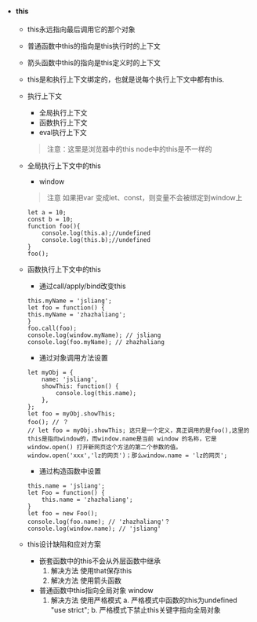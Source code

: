 - #### this
    - this永远指向最后调用它的那个对象
    - 普通函数中this的指向是this执行时的上下文
    - 箭头函数中this的指向是this定义时的上下文
    - this是和执行上下文绑定的，也就是说每个执行上下文中都有this.
    - 执行上下文
        - 全局执行上下文
        - 函数执行上下文
        - eval执行上下文
        > 注意：这里是浏览器中的this node中的this是不一样的
        
    - 全局执行上下文中的this
        - window
        > 注意 如果把var 变成let、const，则变量不会被绑定到window上
        ```
        let a = 10;
        const b = 10;
        function foo(){
            console.log(this.a);//undefined
            console.log(this.b);//undefined
        }
        foo();
        ```
    - 函数执行上下文中的this
        - 通过call/apply/bind改变this
        ```
        this.myName = 'jsliang';
        let foo = function() {
        this.myName = 'zhazhaliang';
        }
        foo.call(foo);
        console.log(window.myName); // jsliang
        console.log(foo.myName); // zhazhaliang
        ```
        - 通过对象调用方法设置
        ```
        let myObj = {
            name: 'jsliang',
            showThis: function() {
                console.log(this.name);
            },
        };
        let foo = myObj.showThis;
        foo(); // ？
        // let foo = myObj.showThis; 这只是一个定义，真正调用的是foo(),这里的this是指向window的，而window.name是当前 window 的名称，它是 window.open() 打开新网页这个方法的第二个参数的值。window.open('xxx','lz的网页')；那么window.name = 'lz的网页';
        ```
        - 通过构造函数中设置
        ```
        this.name = 'jsliang';
        let Foo = function() {
            this.name = 'zhazhaliang';
        }
        let foo = new Foo();
        console.log(foo.name); // 'zhazhaliang'？
        console.log(window.name); // 'jsliang'
        ```
    - this设计缺陷和应对方案
        - 嵌套函数中的this不会从外层函数中继承
            1. 解决方法 使用that保存this
            2. 解决方法 使用箭头函数
        - 普通函数中this指向全局对象 window
            1. 解决方法 使用严格模式 
                a. 严格模式中函数的this为undefined "use strict"; 
                b. 严格模式下禁止this关键字指向全局对象

        